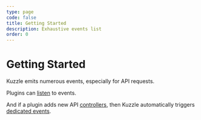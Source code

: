 ```yaml
---
type: page
code: false
title: Getting Started
description: Exhaustive events list
order: 0
---
```


# Getting Started

Kuzzle emits numerous events, especially for API requests.

Plugins can [listen](/core/1/plugins/essentials/) to events.

And if a plugin adds new API [controllers](/core/1/plugins/controllers), then Kuzzle automatically triggers [dedicated events](/core/1/plugins/events/plugin-events).
